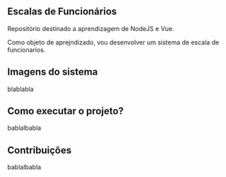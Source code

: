 ## Escalas de Funcionários
Repositório destinado a aprendizagem de NodeJS e Vue.

Como objeto de aprejndizado, vou desenvolver um sistema de escala de funcionarios.

## Imagens do sistema
blablabla 

## Como executar o projeto?
bablalbabla

## Contribuições
bablalbabla